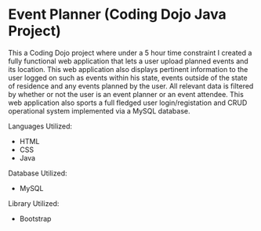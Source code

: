 # Event Planner (Coding Dojo Java Project)

This a Coding Dojo project where under a 5 hour time constraint I created a fully functional web application that lets a user upload planned events and its location.  This web application also displays pertinent information to the user logged on such as events within his state, events outside of the state of residence and any events planned by the user. All relevant data is filtered by whether or not the user is an event planner or an event attendee.  This web application also sports a full fledged user login/registation and CRUD operational system implemented via a MySQL database.

Languages Utilized:
<ul>
  <li>HTML</li>
  <li>CSS</li>
  <li>Java</li>
</ul>

Database Utilized:
<ul>
  <li>MySQL</li>
</ul>

Library Utilized:
<ul>
  <li>Bootstrap</li>
</ul>
